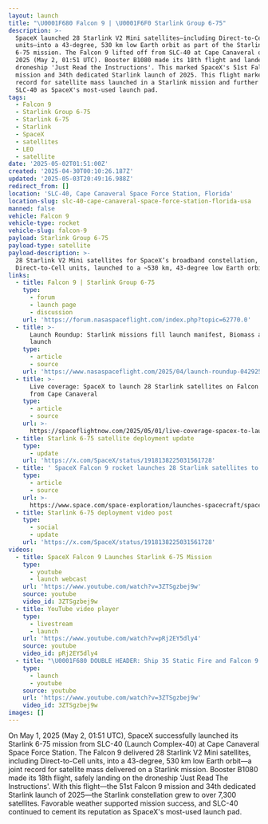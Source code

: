 ```yaml
---
layout: launch
title: "\U0001F680 Falcon 9 | \U0001F6F0 Starlink Group 6-75"
description: >-
  SpaceX launched 28 Starlink V2 Mini satellites—including Direct-to-Cell
  units—into a 43-degree, 530 km low Earth orbit as part of the Starlink Group
  6-75 mission. The Falcon 9 lifted off from SLC-40 at Cape Canaveral on May 1,
  2025 (May 2, 01:51 UTC). Booster B1080 made its 18th flight and landed on the
  droneship 'Just Read the Instructions'. This marked SpaceX's 51st Falcon 9
  mission and 34th dedicated Starlink launch of 2025. This flight marked a joint
  record for satellite mass launched in a Starlink mission and further cements
  SLC-40 as SpaceX's most-used launch pad.
tags:
  - Falcon 9
  - Starlink Group 6-75
  - Starlink 6-75
  - Starlink
  - SpaceX
  - satellites
  - LEO
  - satellite
date: '2025-05-02T01:51:00Z'
created: '2025-04-30T00:10:26.187Z'
updated: '2025-05-03T20:49:16.988Z'
redirect_from: []
location: 'SLC-40, Cape Canaveral Space Force Station, Florida'
location-slug: slc-40-cape-canaveral-space-force-station-florida-usa
manned: false
vehicle: Falcon 9
vehicle-type: rocket
vehicle-slug: falcon-9
payload: Starlink Group 6-75
payload-type: satellite
payload-description: >-
  28 Starlink V2 Mini satellites for SpaceX’s broadband constellation, including
  Direct-to-Cell units, launched to a ~530 km, 43-degree low Earth orbit.
links:
  - title: Falcon 9 | Starlink Group 6-75
    type:
      - forum
      - launch page
      - discussion
    url: 'https://forum.nasaspaceflight.com/index.php?topic=62770.0'
  - title: >-
      Launch Roundup: Starlink missions fill launch manifest, Biomass and Alpha
      launch
    type:
      - article
      - source
    url: 'https://www.nasaspaceflight.com/2025/04/launch-roundup-042925/'
  - title: >-
      Live coverage: SpaceX to launch 28 Starlink satellites on Falcon 9 rocket
      from Cape Canaveral
    type:
      - article
      - source
    url: >-
      https://spaceflightnow.com/2025/05/01/live-coverage-spacex-to-launch-28-starlink-satellites-on-falcon-9-rocket-from-cape-canaveral-3/
  - title: Starlink 6-75 satellite deployment update
    type:
      - update
    url: 'https://x.com/SpaceX/status/1918138225031561728'
  - title: ' SpaceX Falcon 9 rocket launches 28 Starlink satellites to orbit from Florida (photos) '
    type:
      - article
      - source
    url: >-
      https://www.space.com/space-exploration/launches-spacecraft/spacex-starlink-6-75-b1080-ccsfs
  - title: Starlink 6-75 deployment video post
    type:
      - social
      - update
    url: 'https://x.com/SpaceX/status/1918138225031561728'
videos:
  - title: SpaceX Falcon 9 Launches Starlink 6-75 Mission
    type:
      - youtube
      - launch webcast
    url: 'https://www.youtube.com/watch?v=3ZTSgzbej9w'
    source: youtube
    video_id: 3ZTSgzbej9w
  - title: YouTube video player
    type:
      - livestream
      - launch
    url: 'https://www.youtube.com/watch?v=pRj2EY5dly4'
    source: youtube
    video_id: pRj2EY5dly4
  - title: "\U0001F680 DOUBLE HEADER: Ship 35 Static Fire and Falcon 9 Launches Starlink 6-75"
    type:
      - launch
      - youtube
    source: youtube
    url: 'https://www.youtube.com/watch?v=3ZTSgzbej9w'
    video_id: 3ZTSgzbej9w
images: []
---
```

On May 1, 2025 (May 2, 01:51 UTC), SpaceX successfully launched its Starlink 6-75 mission from SLC-40 (Launch Complex-40) at Cape Canaveral Space Force Station. The Falcon 9 delivered 28 Starlink V2 Mini satellites, including Direct-to-Cell units, into a 43-degree, 530 km low Earth orbit—a joint record for satellite mass delivered on a Starlink mission. Booster B1080 made its 18th flight, safely landing on the droneship 'Just Read The Instructions'. With this flight—the 51st Falcon 9 mission and 34th dedicated Starlink launch of 2025—the Starlink constellation grew to over 7,300 satellites. Favorable weather supported mission success, and SLC-40 continued to cement its reputation as SpaceX's most-used launch pad.
